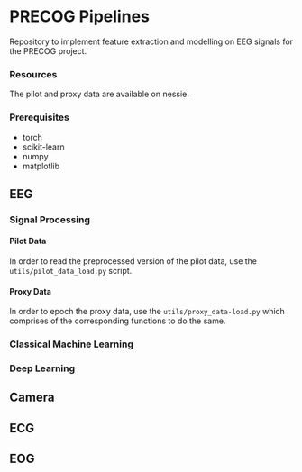 # PRECOG Pipelines
Repository to implement feature extraction and modelling on EEG signals for the PRECOG project.
### Resources
The pilot and proxy data are available on nessie.
### Prerequisites
- torch
- scikit-learn
- numpy
- matplotlib
## EEG
### Signal Processing
#### Pilot Data
In order to read the preprocessed version of the pilot data, use the ```utils/pilot_data_load.py``` script.
#### Proxy Data
In order to epoch the proxy data, use the ```utils/proxy_data-load.py``` which comprises of the corresponding functions to do the same.
### Classical Machine Learning
### Deep Learning

## Camera
## ECG
## EOG



